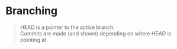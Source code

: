 # Branching

> HEAD is a pointer to the active branch.  
Commits are made (and shown) depending on where HEAD is pointing at.